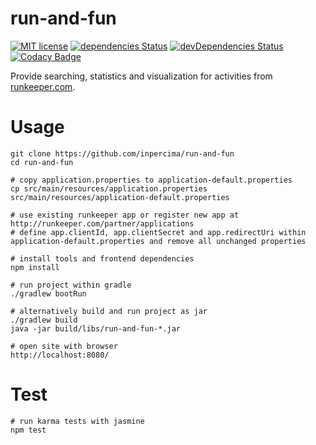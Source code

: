 # run-and-fun

[![MIT license](https://img.shields.io/badge/license-MIT-blue.svg)](./LICENSE.md)
[![dependencies Status](https://david-dm.org/inpercima/run-and-fun/status.svg)](https://david-dm.org/inpercima/run-and-fun)
[![devDependencies Status](https://david-dm.org/inpercima/run-and-fun/dev-status.svg)](https://david-dm.org/inpercima/run-and-fun?type=dev)
[![Codacy Badge](https://api.codacy.com/project/badge/Grade/2f2a5b3cb41e46328678cfc7c6d79f73)](https://www.codacy.com/app/inpercima/run-and-fun?utm_source=github.com&amp;utm_medium=referral&amp;utm_content=inpercima/run-and-fun&amp;utm_campaign=Badge_Grade)

Provide searching, statistics and visualization for activities from [runkeeper.com](http://runkeeper.com).

# Usage

    git clone https://github.com/inpercima/run-and-fun
    cd run-and-fun

    # copy application.properties to application-default.properties
    cp src/main/resources/application.properties src/main/resources/application-default.properties

    # use existing runkeeper app or register new app at http://runkeeper.com/partner/applications
    # define app.clientId, app.clientSecret and app.redirectUri within application-default.properties and remove all unchanged properties

    # install tools and frontend dependencies
    npm install

    # run project within gradle
    ./gradlew bootRun

    # alternatively build and run project as jar
    ./gradlew build
    java -jar build/libs/run-and-fun-*.jar

    # open site with browser
    http://localhost:8080/

# Test

    # run karma tests with jasmine
    npm test
